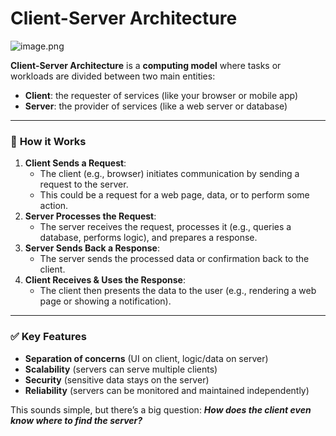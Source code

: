 # Client-Server Architecture

![image.png](Client-Server%20Architecture%201d01fec92daa803bbf39e437010e1fc7/image.png)

**Client-Server Architecture** is a **computing model** where tasks or workloads are divided between two main entities:

- **Client**: the requester of services (like your browser or mobile app)
- **Server**: the provider of services (like a web server or database)

---

### 🔧 **How it Works**

1. **Client Sends a Request**:
    - The client (e.g., browser) initiates communication by sending a request to the server.
    - This could be a request for a web page, data, or to perform some action.
2. **Server Processes the Request**:
    - The server receives the request, processes it (e.g., queries a database, performs logic), and prepares a response.
3. **Server Sends Back a Response**:
    - The server sends the processed data or confirmation back to the client.
4. **Client Receives & Uses the Response**:
    - The client then presents the data to the user (e.g., rendering a web page or showing a notification).

---

### ✅ **Key Features**

- **Separation of concerns** (UI on client, logic/data on server)
- **Scalability** (servers can serve multiple clients)
- **Security** (sensitive data stays on the server)
- **Reliability** (servers can be monitored and maintained independently)

This sounds simple, but there’s a big question: ***How does the client even know where to find the server?***
